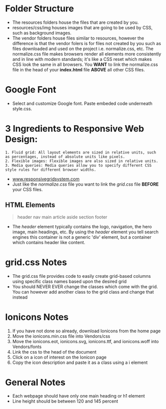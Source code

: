 # Folder Structure
* The resources folders house the files that are created by you. 
* resources/css/img houses images that are going to be used by CSS, such as background images.
* The vendor folders house files similar to resources, however the difference is that the vendor folers is for files not created by you such as files downloaded and used on the project i.e. normalize.css, etc. The normalize.css file makes browsers render all elements more consistently and in line with modern standards; it's like a CSS reset which makes CSS look the same in all browsers. You **WANT** to link the normalize.css file in the head of your **index.html** file **ABOVE** all other CSS files.

# Google Font
* Select and customize Google font. Paste embeded code underneath style.css.

# 3 Ingredients to Responsive Web Design:
    1. Fluid grid: All layout elements are sized in relative units, such as percentages, instead of absolute units like pixels.
    2. Flexible images: Flexible images are also sized in relative units.
    3. Media queries: Media queries allow you to specify different CSS style rules for different browser widths.

* www.responsivegridsystem.com
* Just like the *normalize.css* file you want to link the *grid.css* file **BEFORE** your CSS files.

## HTML Elements
> header
> nav
> main
> article
> aside
> section
> footer

* The *header* element typically contains the logo, navigation, the hero image, main headings, etc. By using the *header* element you tell search engines this container is not a generic 'div' element, but a container which contains header like content.

# grid.css Notes
* The grid.css file provides code to easily create grid-based columns using specific class names based upon the desired grid
* You should NEVER EVER change the classes which come with the grid. You can however add another class to the grid class and change that instead

# Ionicons Notes
1. If you have not done so already, download Ionicons from the home page
2. Move the ionicons.min.css file into Vendors/css
3. Move the ionicons.eot, ionicons.svg, ionicons.ttf, and ionicons.woff into Vendors/fonts
4. Link the css to the head of the document
5. Click on a icon of interest on the Ionicon page
6. Copy the icon description and paste it as a class using a i element 

# General Notes
* Each webpage should have only one main heading or h1 element
* Line height should be between 120 and 145 percent